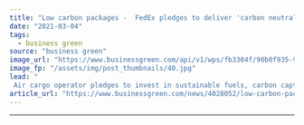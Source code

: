 ```yaml
---
title: "Low carbon packages -  FedEx pledges to deliver 'carbon neutrality' across its operations by 2040 with $2bn investment drive"
date: "2021-03-04"
tags: 
  - business green
source: "business green"
image_url: "https://www.businessgreen.com/api/v1/wps/fb3304f/90b0f935-9381-46e4-be70-e9580f7d99dd/3/PEL-5555-TML-scaled-185x114.jpg"
image_fp: "/assets/img/post_thumbnails/40.jpg"
lead: "
 Air cargo operator pledges to invest in sustainable fuels, carbon capture research, and fleet electrification in bid to meet new climate goals ..."
article_url: "https://www.businessgreen.com/news/4028052/low-carbon-packages-fedex-pledges-deliver-carbon-neutrality-operations-2040-usd2bn-investment-drive"
---
```


---
